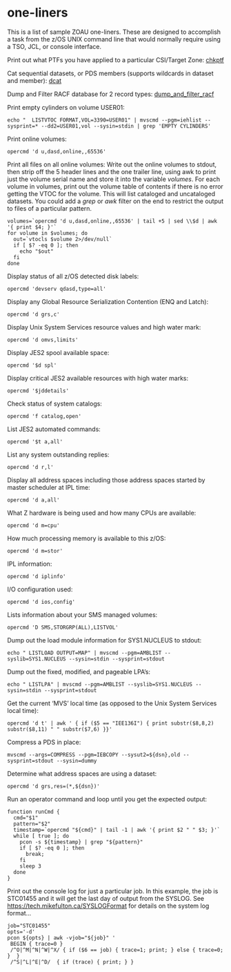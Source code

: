 # one-liners

This is a list of sample ZOAU one-liners.  These are designed to accomplish a task from the
z/OS UNIX command line that would normally require using a TSO, JCL, or console interface.

Print out what PTFs you have applied to a particular CSI/Target Zone: [chkptf](chkptf.sh)

Cat sequential datasets, or PDS members (supports wildcards in dataset and member): [dcat](dcat.sh)

Dump and Filter RACF database for 2 record types: [dump_and_filter_racf](dump_and_filter_racf.sh)


Print empty cylinders on volume USER01:

```shell
echo "  LISTVTOC FORMAT,VOL=3390=USER01" | mvscmd --pgm=iehlist --sysprint=* --dd2=USER01,vol --sysin=stdin | grep 'EMPTY CYLINDERS'
```

Print online volumes:

```shell
opercmd 'd u,dasd,online,,65536'
```

Print all files on all online volumes:
Write out the online volumes to stdout, then strip off the 5 header lines and the one trailer line, using awk to print just the volume serial name and store it into the variable _volumes_.
For each volume in volumes, print out the volume table of contents if there is no error getting the VTOC for the volume. This will list cataloged and uncataloged datasets. 
You could add a _grep_ or _awk_ filter on the end to restrict the output to files of a particular pattern.
```shell
volumes=`opercmd 'd u,dasd,online,,65536' | tail +5 | sed \\$d | awk '{ print $4; }'` 
for volume in $volumes; do
  out=`vtocls $volume 2>/dev/null` 
  if [ $? -eq 0 ]; then 
    echo "$out" 
  fi
done
```

Display status of all z/OS detected disk labels:

```shell
opercmd 'devserv qdasd,type=all'
```

Display any Global Resource Serialization Contention (ENQ and Latch):

```shell
opercmd 'd grs,c'
```

Display Unix System Services resource values and high water mark:

```shell
opercmd 'd omvs,limits'
```

Display JES2 spool available space:

```shell
opercmd '$d spl'
```

Display critical JES2 available resources with high water marks:

```shell
opercmd '$jddetails'
```

Check status of system catalogs:

```shell
opercmd 'f catalog,open'
```

List JES2 automated commands:

```shell
opercmd '$t a,all'
```

List any system outstanding replies:

```shell
opercmd 'd r,l'
```

Display all address spaces including those address spaces started by master scheduler at IPL time:

```shell
opercmd 'd a,all'
```

What Z hardware is being used and how many CPUs are available:

```shell
opercmd 'd m=cpu'
```

How much processing memory is available to this z/OS:

```shell
opercmd 'd m=stor'
```

IPL information:

```shell
opercmd 'd iplinfo'
```

I/O configuration used:

```shell
opercmd 'd ios,config'
```

Lists information about your SMS managed volumes:

```shell
opercmd 'D SMS,STORGRP(ALL),LISTVOL'
```

Dump out the load module information for SYS1.NUCLEUS to stdout:

```shell
echo " LISTLOAD OUTPUT=MAP" | mvscmd --pgm=AMBLIST --syslib=SYS1.NUCLEUS --sysin=stdin --sysprint=stdout
```

Dump out the fixed, modified, and pageable LPA’s:

```shell
echo " LISTLPA" | mvscmd --pgm=AMBLIST --syslib=SYS1.NUCLEUS --sysin=stdin --sysprint=stdout
```

Get the current ‘MVS’ local time (as opposed to the Unix System Services local time):

```shell
opercmd 'd t' | awk ' { if ($5 == "IEE136I") { print substr($8,8,2) substr($8,11) " " substr($7,6) }}'
```

Compress a PDS in place:

```shell
mvscmd --args=COMPRESS --pgm=IEBCOPY --sysut2=${dsn},old --sysprint=stdout --sysin=dummy
```

Determine what address spaces are using a dataset:

```shell
opercmd 'd grs,res=(*,${dsn})'
```

Run an operator command and loop until you get the expected output:

```shell
function runCmd {
  cmd="$1"
  pattern="$2"
  timestamp=`opercmd "${cmd}" | tail -1 | awk '{ print $2 " " $3; }'`
  while [ true ]; do
    pcon -s ${timestamp} | grep "${pattern}"
    if [ $? -eq 0 ]; then
      break;
    fi
    sleep 3
  done
}
```

Print out the console log for just a particular job. In this example, the job is
STC01455 and it will get the last day of output from the SYSLOG. See
<https://tech.mikefulton.ca/SYSLOGFormat> for details on the system log format…

```shell
job="STC01455"
opts='-d'
pcon ${opts} | awk -vjob="${job}" '
 BEGIN { trace=0 }
 /^O|^M|^N|^W|^X/ { if ($6 == job) { trace=1; print; } else { trace=0; }  }
 /^S|^L|^E|^D/  { if (trace) { print; } }
```
